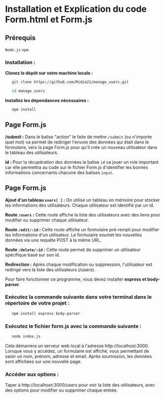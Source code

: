 # Installation et Explication du code Form.html et Form.js #

## Prérequis

`Node.js`
`npm`

### Installation :

**Clonez le dépôt sur votre machine locale :**

```bash
   git clone https://github.com/Midza21/manage_users.git
   ```
```bash
   cd manage_users
   ```

**Installez les dépendances nécessaires :**

```bash
   npm install
   ```

## Page Form.js 

**/submit :** Dans le balise "action" le faite de mettre `/submit` (ou n'importe quel mot) va permet de rediriger l'envoie des données qui était dans le formulaire, vers la page Form.js pour qu'il crée un nouveau utilisateur dans le tableau des utilisateurs.


**id :** Pour la récupération des données la balise `id` va jouer un role important car elle permettra au code sur le fichier Form.js d'identifier les bonnes informations concernants chacune des balises `input`.

## Page Form.js

**Ajout d'un tableau `users[ ]` :** On utilise un tableau en mémoire pour stocker les informations des utilisateurs. Chaque utilisateur est identifié par un id.

**Route `/users` :** Cette route affiche la liste des utilisateurs avec des liens pour modifier ou supprimer chaque utilisateur.

**Route `/edit/:id` :** Cette route affiche un formulaire pré-rempli pour modifier les informations d'un utilisateur. Le formulaire soumet les nouvelles données via une requête POST à la même URL.

**Route `/delete/:id` :** Cette route permet de supprimer un utilisateur spécifique basé sur son id.

**Redirection :** Après chaque modification ou suppression, l'utilisateur est redirigé vers la liste des utilisateurs (/users).

Pour faire fonctionner ce programme, vous devez installer **express et body-parser**. 

### Exécutez la commande suivante dans votre terminal dans le répertoire de votre projet :

```bash
   npm install express body-parser
   ```

### Exécutez le fichier form.js avec la commande suivante :

```bash
   node index.js
   ```

Cela démarrera un serveur web local à l'adresse http://localhost:3000. Lorsque vous y accédez, un formulaire est affiché, vous permettant de saisir un nom, prénom, adresse et email. Après soumission, les données sont affichées sur une nouvelle page.

### Accéder aux options :

Taper à http://localhost:3000/users pour voir la liste des utilisateurs, avec des options pour modifier ou supprimer chaque entrée.
